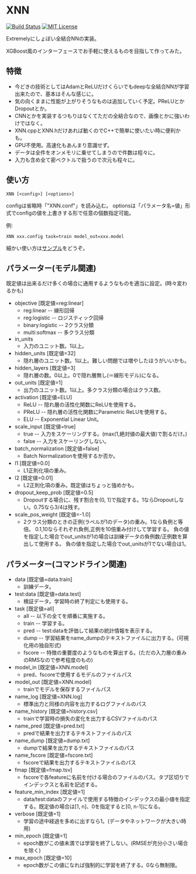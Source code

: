 XNN
====
[![Build Status](https://travis-ci.org/ak110/XNN.svg?branch=master)](https://travis-ci.org/ak110/XNN)
[![MIT License](http://img.shields.io/badge/license-MIT-blue.svg?style=flat)](LICENSE)

Extremelyにしょぼい全結合NNの実装。

XGBoost風のインターフェースでお手軽に使えるものを目指して作ってみた。


特徴
----

- 今どきの技術としてはAdamとReLUだけくらいでもdeepな全結合NNが学習出来たので、基本はそんな感じに。
- 気の向くままに性能が上がりそうなものは追加していく予定。PReLUとかDropoutとか。
- CNNとかを実装するつもりはなくてただの全結合なので、画像とかに強いわけではなく。
- XNN.cppとXNN.hだけあれば動くのでC++で簡単に使いたい時に便利かも。
- GPU不使用。高速化もあんまり意識せず。
- データは全件をオンメモリに乗せてしまうので件数は程々に。
- 入力も含め全て密ベクトルで扱うので次元も程々に。


使い方
------

    XNN [<config>] [<options>]

configは省略時「"XNN.conf"」を読み込む。
optionsは「パラメータ名=値」形式でconfigの値を上書きする形で任意の個数指定可能。

例:

    XNN xxx.config task=train model_out=xxx.model

細かい使い方は[サンプル](Demo)をどうぞ。


パラメーター(モデル関連)
------------------------

既定値は出来るだけ多くの場合に通用するようなものを適当に設定。(時々変わるかも)

* objective [既定値=reg:linear]
  - reg:linear       -- 線形回帰
  - reg:logistic     -- ロジスティック回帰
  - binary:logistic  -- 2クラス分類
  - multi:softmax    -- 多クラス分類
* in_units
  - 入力のユニット数。1以上。
* hidden_units [既定値=32]
  - 隠れ層のユニット数。1以上。難しい問題では増やしたほうがいいかも。
* hidden_layers [既定値=3]
  - 隠れ層の数。0以上。0で隠れ層無し(＝線形モデル)になる。
* out_units [既定値=1]
  - 出力のユニット数。1以上。多クラス分類の場合はクラス数。
* activation [既定値=ELU]
  - ReLU  -- 隠れ層の活性化関数にReLUを使用する。
  - PReLU -- 隠れ層の活性化関数にParametric ReLUを使用する。
  - ELU   -- Exponential Linear Unit。
* scale_input [既定値=true]
  - true  -- 入力をスケーリングする。(max(1,絶対値の最大値)で割るだけ。)
  - false -- 入力をスケーリングしない。
* batch_normalization [既定値=false]
  - Batch Normalizationを使用するか否か。
* l1 [既定値=0.0]
  - L1正則化項の重み。
* l2 [既定値=0.01]
  - L2正則化項の重み。既定値はちょっと強めかも。
* dropout_keep_prob [既定値=0.5]
  - Dropoutする場合に、残す割合を(0, 1]で指定する。1ならDropoutしない。0.75なら3/4は残す。
* scale_pos_weight [既定値=-1.0]
  - 2クラス分類のときの正例(ラベルが1のデータ)の重み。1なら負例と等倍。
    0.1,10ならそれぞれ負例,正例を10倍重み付けして学習する。
	負の値を指定した場合でout_unitsが1の場合は訓練データの負例数/正例数を算出して使用する。
	負の値を指定した場合でout_unitsが1でない場合は1。


パラメーター(コマンドライン関連)
--------------------------------

* data [既定値=data.train]
  - 訓練データ。
* test:data [既定値=data.test]
  - 検証データ。学習時の終了判定にも使用する。
* task [既定値=all]
  - all   -- 以下の全てを順番に実施する。
  - train -- 学習する。
  - pred  -- test:dataを評価して結果の統計情報を表示する。
  - dump  -- 学習結果をname_dumpのテキストファイルに出力する。(可視化用の独自形式)
  - fscore -- 特徴の重要度のようなものを算出する。(ただの入力層の重みのRMSなので参考程度のもの)
* model_in [既定値=XNN.model]
  - pred、fscoreで使用するモデルのファイルパス
* model_out [既定値=XNN.model]
  - trainでモデルを保存するファイルパス
* name_log [既定値=XNN.log]
  - 標準出力と同様の内容を出力するログファイルのパス
* name_history [既定値=history.csv]
  - trainで学習時の損失の変化を出力するCSVファイルのパス
* name_pred [既定値=pred.txt]
  - predで結果を出力するテキストファイルのパス
* name_dump [既定値=dump.txt]
  - dumpで結果を出力するテキストファイルのパス
* name_fscore [既定値=fscore.txt]
  - fscoreで結果を出力するテキストファイルのパス
* fmap [既定値=fmap.tsv]
  - fscoreで各featureに名前を付ける場合のファイルのパス。タブ区切りでインデックスと名前を記述する。
* feature_min_index [既定値=1]
  - data/test:dataのファイルで使用する特徴のインデックスの最小値を指定する。既定値の場合は[1, n]、0を指定すると[0, n-1]になる。
* verbose [既定値=1]
  - 学習の途中経過を多めに出すなら1。(データやネットワークが大きい時用)
* min_epoch [既定値=1]
  - epoch数がこの値未満では学習を終了しない。(RMSEが充分小さい場合を除く)
* max_epoch [既定値=10]
  - epoch数がこの値になれば強制的に学習を終了する。0なら無制限。
